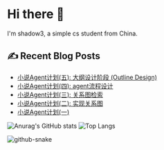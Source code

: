 # Hi there 👋

I'm shadow3, a simple cs student from China.

## ✍️ Recent Blog Posts

<!-- BLOG-POST-LIST:START -->
- [小说Agent计划(五): 大纲设计阶段 (Outline Design)](https://shadow3aaa.github.io/blog/小说agent计划五/)
- [小说Agent计划(四): agent流程设计](https://shadow3aaa.github.io/blog/小说agent计划四/)
- [小说Agent计划(三): 关系图检索](https://shadow3aaa.github.io/blog/小说agent计划三/)
- [小说Agent计划(二): 实现关系图](https://shadow3aaa.github.io/blog/小说agent计划二/)
- [小说Agent计划(一)](https://shadow3aaa.github.io/blog/小说agent计划一/)
<!-- BLOG-POST-LIST:END -->

![Anurag's GitHub stats](https://github-readme-stats.vercel.app/api?username=shadow3aaa&show_icons=true&theme=radical)
![Top Langs](https://github-readme-stats.vercel.app/api/top-langs/?username=shadow3aaa&theme=radical&layout=donut)

<picture>
  <source media="(prefers-color-scheme: dark)" srcset="https://github.com/shadow3aaa/shadow3aaa/raw/refs/heads/output/github-contribution-grid-snake-dark.svg" />
  <source media="(prefers-color-scheme: light)" srcset="https://github.com/shadow3aaa/shadow3aaa/raw/refs/heads/output/github-contribution-grid-snake.svg" />
  <img alt="github-snake" src="github-snake.svg" />
</picture>
